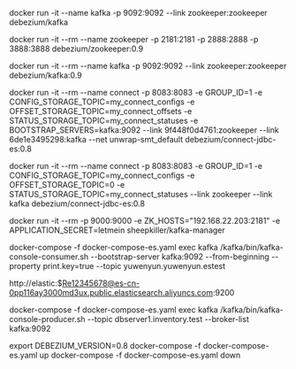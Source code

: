 docker run -it --name kafka -p 9092:9092 --link zookeeper:zookeeper debezium/kafka

docker run -it --rm --name zookeeper -p 2181:2181 -p 2888:2888 -p 3888:3888 debezium/zookeeper:0.9

docker run -it --rm --name kafka -p 9092:9092 --link zookeeper:zookeeper debezium/kafka:0.9

docker run -it --rm --name connect -p 8083:8083 -e GROUP_ID=1 -e CONFIG_STORAGE_TOPIC=my_connect_configs -e OFFSET_STORAGE_TOPIC=my_connect_offsets -e STATUS_STORAGE_TOPIC=my_connect_statuses -e BOOTSTRAP_SERVERS=kafka:9092 --link 9f448f0d4761:zookeeper --link 6de1e3495298:kafka --net unwrap-smt_default  debezium/connect-jdbc-es:0.8

docker run -it --rm --name connect -p 8083:8083 -e GROUP_ID=1 -e CONFIG_STORAGE_TOPIC=my_connect_configs -e OFFSET_STORAGE_TOPIC=0 -e STATUS_STORAGE_TOPIC=my_connect_statuses --link zookeeper --link kafka  debezium/connect-jdbc-es:0.8

docker run -it --rm  -p 9000:9000 -e ZK_HOSTS="192.168.22.203:2181" -e APPLICATION_SECRET=letmein sheepkiller/kafka-manager

docker-compose -f docker-compose-es.yaml exec kafka /kafka/bin/kafka-console-consumer.sh --bootstrap-server kafka:9092 --from-beginning  --property print.key=true --topic yuwenyun.yuwenyun.estest

http://elastic:$Re12345678@es-cn-0pp116ay3000md3ux.public.elasticsearch.aliyuncs.com:9200

docker-compose -f docker-compose-es.yaml exec kafka /kafka/bin/kafka-console-producer.sh --topic dbserver1.inventory.test --broker-list kafka:9092

export DEBEZIUM_VERSION=0.8
docker-compose -f docker-compose-es.yaml up
docker-compose -f docker-compose-es.yaml down
